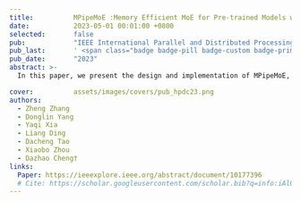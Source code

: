 ```yaml
---
title:          MPipeMoE :Memory Efficient MoE for Pre-trained Models with Adaptive Pipeline Parallelism
date:           2023-05-01 00:01:00 +0800
selected:       false
pub:            "IEEE International Parallel and Distributed Processing Symposium (IPDPS)"
pub_last:       ' <span class="badge badge-pill badge-custom badge-primary">Conference</span><span class="badge badge-pill badge-custom badge-warning">CCF-B</span>'
pub_date:       "2023"
abstract: >-
  In this paper, we present the design and implementation of MPipeMoE, a high-performance library that accelerates MoE training with adaptive and memory-efficient pipeline parallelism.

cover:          assets/images/covers/pub_hpdc23.png
authors:
  - Zheng Zhang
  - Donglin Yang
  - Yaqi Xia
  - Liang Ding
  - Dacheng Tao
  - Xiaobo Zhou
  - Dazhao Cheng†
links:
  Paper: https://ieeexplore.ieee.org/abstract/document/10177396
  # Cite: https://scholar.googleusercontent.com/scholar.bib?q=info:iAlQXgKqt_kJ:scholar.google.com/&output=citation&scisdr=ClHXww7fENKfuhjn6gU:AFWwaeYAAAAAZrXh8gWTCgTXYLbXUF43RFf8TP4&scisig=AFWwaeYAAAAAZrXh8r9WKk8jHsP4QwW0zXpcVHc&scisf=4&ct=citation&cd=-1&hl=en
---
```

